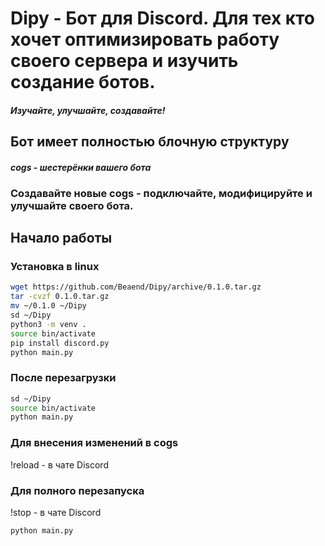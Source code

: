 # Dipy - Бот для Discord. Для тех кто хочет оптимизировать работу своего сервера и изучить создание ботов.
#### *Изучайте, улучшайте, создавайте!*
## Бот имеет полностью блочную структуру 
#### *cogs - шестерёнки вашего бота*
### Создавайте новые cogs - подключайте, модифицируйте и улучшайте своего бота.

## Начало работы
### Установка в linux
```bash
wget https://github.com/Beaend/Dipy/archive/0.1.0.tar.gz
tar -cvzf 0.1.0.tar.gz
mv ~/0.1.0 ~/Dipy
sd ~/Dipy
python3 -m venv .
source bin/activate
pip install discord.py
python main.py
```

### После перезагрузки
```bash
sd ~/Dipy
source bin/activate
python main.py
```

### Для внесения изменений в cogs
!reload - в чате Discord

### Для полного перезапуска
!stop - в чате Discord
```bash
python main.py
```